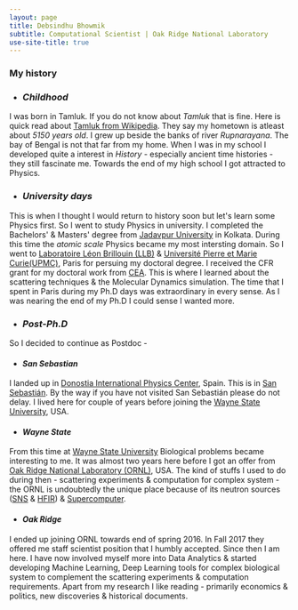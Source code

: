 ```yaml
---
layout: page
title: Debsindhu Bhowmik
subtitle: Computational Scientist | Oak Ridge National Laboratory  
use-site-title: true
---   
```


### **My history**

* ### **_Childhood_**   
 I was born in Tamluk. If you do not know about _Tamluk_ that is fine. Here is quick read about [Tamluk from Wikipedia](https://en.wikipedia.org/wiki/Tamluk). They say my hometown is atleast about _5150 years old_. I grew up beside the banks of river _Rupnarayana_. The bay of Bengal is not that far from my home. When I was in my school I developed quite a interest in _History_ - especially ancient time histories - they still fascinate me. Towards the end of my high school I got attracted to Physics. 

* ### **_University days_**   
 This is when I thought I would return to history soon but let's learn some Physics first. So I went to study Physics in university. I completed the Bachelors' & Masters' degree from [Jadavpur University](http://www.jaduniv.edu.in/) in Kolkata. During this time the _atomic scale_ Physics became my most intersting domain. So I went to [Laboratoire Léon Brillouin (LLB)](http://www-llb.cea.fr/) & [Université Pierre et Marie Curie(UPMC)](http://www.upmc.fr/en/), Paris for persuing my doctoral degree. I received the CFR grant for my doctoral work from [CEA](http://www-centre-saclay.cea.fr/en). This is where I learned about the scattering techniques & the Molecular Dynamics simulation. The time that I spent in Paris during my Ph.D days was extraordinary in every sense. As I was nearing the end of my Ph.D I could sense I wanted more. 

* ### **_Post-Ph.D_**   
 So I decided to continue as Postdoc - 

*   #### **_San Sebastian_**   
  I landed up in [Donostia International Physics Center](http://dipc.ehu.es/index.php?lng=eng), Spain. This is in [San Sebastián](https://en.wikipedia.org/wiki/San_Sebasti%C3%A1n). By the way if you have not visited San Sebastián please do not delay. I lived here for couple of years before joining the [Wayne State University](https://wayne.edu/), USA. 

*   #### **_Wayne State_**   
  From this time at [Wayne State University](https://wayne.edu/) Biological problems became interesting to me. It was almost two years here before I got an offer from [Oak Ridge National Laboratory (ORNL)](https://www.ornl.gov/), USA. The kind of stuffs I used to do during then - scattering experiments & computation for complex system - the ORNL is undoubtedly the unique place because of its neutron sources ([SNS](https://neutrons.ornl.gov/sns) & [HFIR](https://neutrons.ornl.gov/hfir)) & [Supercomputer](https://www.ornl.gov/directorate/ccsd).    
  
*   #### **_Oak Ridge_**     
  I ended up joining ORNL towards end of spring 2016. In Fall 2017 they offered me staff scientist position that I humbly accepted. Since then I am here. I have now involved myself more into Data Analytics & started developing Machine Learning, Deep Learning tools for complex biological system to complement the scattering experiments & computation requirements. Apart from my research I like reading - primarily economics & politics, new discoveries & historical documents.  



